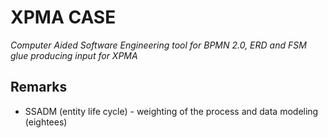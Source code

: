 # XPMA CASE

*Computer Aided Software Engineering tool for BPMN 2.0, ERD and FSM glue producing input for XPMA*

## Remarks

* SSADM (entity life cycle) - weighting of the process and data modeling (eightees)
